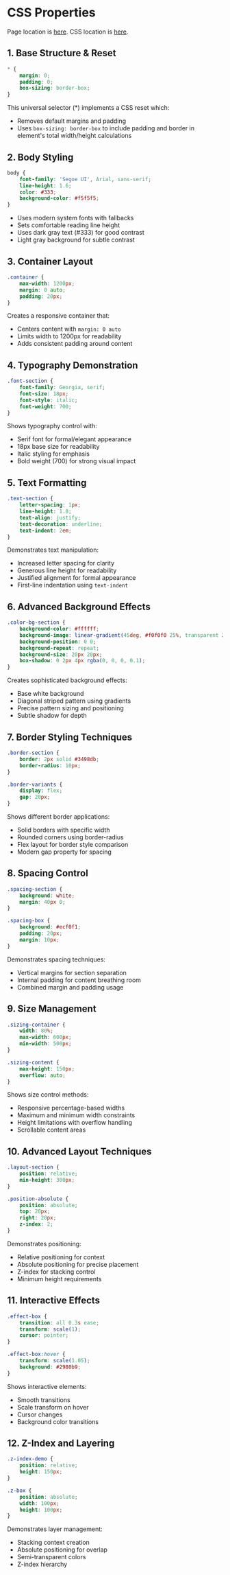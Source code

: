 # CSS Properties
Page location is [here](properties.html).
CSS location is [here](properties.css).

## 1. Base Structure & Reset
```css
* {
    margin: 0;
    padding: 0;
    box-sizing: border-box;
}
```
This universal selector (*) implements a CSS reset which:
- Removes default margins and padding
- Uses `box-sizing: border-box` to include padding and border in element's total width/height calculations

## 2. Body Styling
```css
body {
    font-family: 'Segoe UI', Arial, sans-serif;
    line-height: 1.6;
    color: #333;
    background-color: #f5f5f5;
}
```
- Uses modern system fonts with fallbacks
- Sets comfortable reading line height
- Uses dark gray text (#333) for good contrast
- Light gray background for subtle contrast

## 3. Container Layout
```css
.container {
    max-width: 1200px;
    margin: 0 auto;
    padding: 20px;
}
```
Creates a responsive container that:
- Centers content with `margin: 0 auto`
- Limits width to 1200px for readability
- Adds consistent padding around content

## 4. Typography Demonstration
```css
.font-section {
    font-family: Georgia, serif;
    font-size: 18px;
    font-style: italic;
    font-weight: 700;
}
```
Shows typography control with:
- Serif font for formal/elegant appearance
- 18px base size for readability
- Italic styling for emphasis
- Bold weight (700) for strong visual impact

## 5. Text Formatting
```css
.text-section {
    letter-spacing: 1px;
    line-height: 1.8;
    text-align: justify;
    text-decoration: underline;
    text-indent: 2em;
}
```
Demonstrates text manipulation:
- Increased letter spacing for clarity
- Generous line height for readability
- Justified alignment for formal appearance
- First-line indentation using `text-indent`

## 6. Advanced Background Effects
```css
.color-bg-section {
    background-color: #ffffff;
    background-image: linear-gradient(45deg, #f0f0f0 25%, transparent 25%);
    background-position: 0 0;
    background-repeat: repeat;
    background-size: 20px 20px;
    box-shadow: 0 2px 4px rgba(0, 0, 0, 0.1);
}
```
Creates sophisticated background effects:
- Base white background
- Diagonal striped pattern using gradients
- Precise pattern sizing and positioning
- Subtle shadow for depth

## 7. Border Styling Techniques
```css
.border-section {
    border: 2px solid #3498db;
    border-radius: 10px;
}

.border-variants {
    display: flex;
    gap: 20px;
}
```
Shows different border applications:
- Solid borders with specific width
- Rounded corners using border-radius
- Flex layout for border style comparison
- Modern gap property for spacing

## 8. Spacing Control
```css
.spacing-section {
    background: white;
    margin: 40px 0;
}

.spacing-box {
    background: #ecf0f1;
    padding: 20px;
    margin: 10px;
}
```
Demonstrates spacing techniques:
- Vertical margins for section separation
- Internal padding for content breathing room
- Combined margin and padding usage

## 9. Size Management
```css
.sizing-container {
    width: 80%;
    max-width: 600px;
    min-width: 500px;
}

.sizing-content {
    max-height: 150px;
    overflow: auto;
}
```
Shows size control methods:
- Responsive percentage-based widths
- Maximum and minimum width constraints
- Height limitations with overflow handling
- Scrollable content areas

## 10. Advanced Layout Techniques
```css
.layout-section {
    position: relative;
    min-height: 300px;
}

.position-absolute {
    position: absolute;
    top: 20px;
    right: 20px;
    z-index: 2;
}
```
Demonstrates positioning:
- Relative positioning for context
- Absolute positioning for precise placement
- Z-index for stacking control
- Minimum height requirements

## 11. Interactive Effects
```css
.effect-box {
    transition: all 0.3s ease;
    transform: scale(1);
    cursor: pointer;
}

.effect-box:hover {
    transform: scale(1.05);
    background: #2980b9;
}
```
Shows interactive elements:
- Smooth transitions
- Scale transform on hover
- Cursor changes
- Background color transitions

## 12. Z-Index and Layering
```css
.z-index-demo {
    position: relative;
    height: 150px;
}

.z-box {
    position: absolute;
    width: 100px;
    height: 100px;
}
```
Demonstrates layer management:
- Stacking context creation
- Absolute positioning for overlap
- Semi-transparent colors
- Z-index hierarchy
